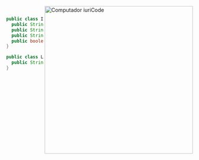 <img src="https://raw.githubusercontent.com/MicaelliMedeiros/micaellimedeiros/master/image/computer-illustration.png" min-width="400px" max-width="400px" width="400px" align="right" alt="Computador iuriCode">

```java

public class Info extends ProfileInfo {
  public String name = 'Santiago Velazques';
  public String devtype = 'Developer Independiente';
  public String Languages = ['Spanish and English']
  public boolean male = true  
}

public class Language extends ProfileInfo {
  public String Language = ['HTML, CSS, JS, JAVA'];
}
```
